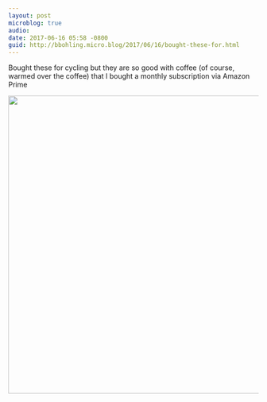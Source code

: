 ```yaml
---
layout: post
microblog: true
audio: 
date: 2017-06-16 05:58 -0800
guid: http://bbohling.micro.blog/2017/06/16/bought-these-for.html
---
```

Bought these for cycling but they are so good with coffee (of course, warmed over the coffee) that I bought a monthly subscription via Amazon Prime

<img src="http://bbohling.micro.blog/uploads/2017/db787920d4.jpg" width="600" height="600" style="height: auto" />
